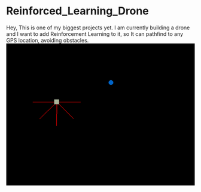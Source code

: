 # Reinforced_Learning_Drone
Hey, This is one of my biggest projects yet. I am currently building a drone and I want to add Reinforcement Learning to it, so It can pathfind to any GPS location, avoiding obstacles.
<img src="image.png">
